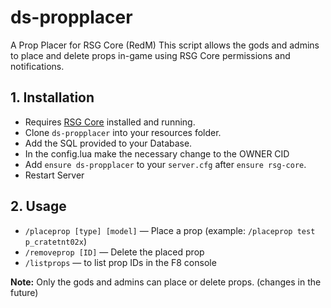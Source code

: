 # ds-propplacer
A Prop Placer for RSG Core (RedM)
This script allows the gods and admins to place and delete props in-game using RSG Core permissions and notifications.

## 1. Installation
- Requires [RSG Core](https://github.com/RSG-Framework/rsg-core) installed and running.
- Clone `ds-propplacer` into your resources folder.
- Add the SQL provided to your Database.
- In the config.lua make the necessary change to the OWNER CID
- Add `ensure ds-propplacer` to your `server.cfg` after `ensure rsg-core`.
- Restart Server

## 2. Usage
- `/placeprop [type] [model]` — Place a prop (example: `/placeprop test p_cratetnt02x`)
- `/removeprop [ID]` — Delete the placed prop
- `/listprops` — to list prop IDs in the F8 console

**Note:** Only the gods and admins can place or delete props. (changes in the future)
